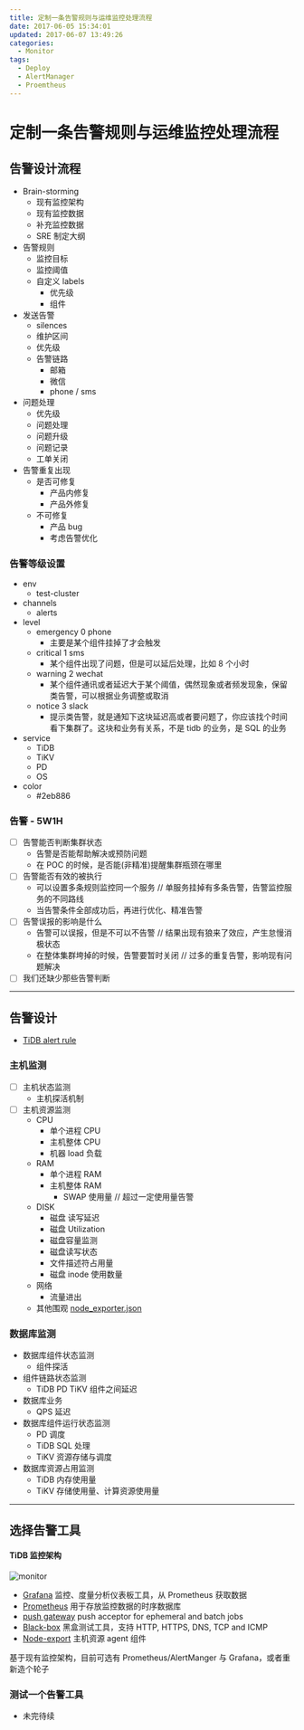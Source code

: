 ```yaml
---
title: 定制一条告警规则与运维监控处理流程
date: 2017-06-05 15:34:01
updated: 2017-06-07 13:49:26
categories:
  - Monitor
tags:
  - Deploy
  - AlertManager
  - Proemtheus
---
```

# 定制一条告警规则与运维监控处理流程

## 告警设计流程

- Brain-storming
  - 现有监控架构
  - 现有监控数据
  - 补充监控数据
  - SRE 制定大纲
- 告警规则
  - 监控目标
  - 监控阈值
  - 自定义 labels
    - 优先级
    - 组件
- 发送告警
  - silences
  - 维护区间
  - 优先级
  - 告警链路
    - 邮箱
    - 微信
    - phone / sms
- 问题处理
  - 优先级
  - 问题处理
  - 问题升级
  - 问题记录
  - 工单关闭
- 告警重复出现
  - 是否可修复
    - 产品内修复
    - 产品外修复
  - 不可修复
    - 产品 bug
    - 考虑告警优化

### 告警等级设置

- env
  - test-cluster
- channels
  - alerts
- level
  - emergency  0     phone
    - 主要是某个组件挂掉了才会触发
  - critical   1     sms
    - 某个组件出现了问题，但是可以延后处理，比如 8 个小时
  - warning    2     wechat
    - 某个组件通讯或者延迟大于某个阈值，偶然现象或者频发现象，保留类告警，可以根据业务调整或取消
  - notice     3     slack
    - 提示类告警，就是通知下这块延迟高或者要问题了，你应该找个时间看下集群了。这块和业务有关系，不是 tidb 的业务，是 SQL 的业务
- service
  - TiDB
  - TiKV
  - PD
  - OS
- color
  - #2eb886

### 告警 - 5W1H

* [ ] 告警能否判断集群状态
  - 告警是否能帮助解决或预防问题
  - 在 POC 的时候，是否能(非精准)提醒集群瓶颈在哪里
* [ ] 告警能否有效的被执行
  - 可以设置多条规则监控同一个服务 // 单服务挂掉有多条告警，告警监控服务的不同路线
  - 当告警条件全部成功后，再进行优化、精准告警
* [ ] 告警误报的影响是什么
  - 告警可以误报，但是不可以不告警  // 结果出现有狼来了效应，产生怠慢消极状态
  - 在整体集群垮掉的时候，告警要暂时关闭 // 过多的重复告警，影响现有问题解决
* [ ] 我们还缺少那些告警判断

----

## 告警设计

- [TiDB alert rule](https://github.com/pingcap/tidb-ansible/tree/master/roles/prometheus/files "TiDB alert rule")

### 主机监测

* [ ] 主机状态监测
  - 主机探活机制
* [ ] 主机资源监测
  - CPU
    - 单个进程 CPU
    - 主机整体 CPU
    - 机器 load 负载
  - RAM
    - 单个进程 RAM
    - 主机整体 RAM
      - SWAP 使用量 // 超过一定使用量告警
  - DISK
    - 磁盘 读写延迟
    - 磁盘 Utilization
    - 磁盘容量监测
    - 磁盘读写状态
    - 文件描述符占用量
    - 磁盘 inode 使用数量
  - 网络
    - 流量进出
  - 其他围观 [node_exporter.json](https://raw.githubusercontent.com/BigerCAP/tidb-ops/master/Media/node.json "Github Grafana node_exporter.json")

### 数据库监测

- 数据库组件状态监测
  - 组件探活
- 组件链路状态监测
  - TiDB PD TiKV 组件之间延迟
- 数据库业务
  - QPS 延迟
- 数据库组件运行状态监测
  - PD 调度
  - TiDB SQL 处理
  - TiKV 资源存储与调度
- 数据库资源占用监测
  - TiDB 内存使用量
  - TiKV 存储使用量、计算资源使用量

----

## 选择告警工具

#### TiDB 监控架构

![monitor](https://raw.githubusercontent.com/BigerCAP/tidb-ops/master/Media/180323-syncer-monitor-scheme.png)

- [Grafana](https://github.com/grafana/grafana) 监控、度量分析仪表板工具，从 Prometheus 获取数据
- [Prometheus](https://github.com/prometheus/prometheus) 用于存放监控数据的时序数据库
- [push gateway](https://github.com/prometheus/pushgateway) push acceptor for ephemeral and batch jobs
- [Black-box](https://github.com/prometheus/blackbox_exporter) 黑盒测试工具，支持 HTTP, HTTPS, DNS, TCP and ICMP
- [Node-export](https://github.com/prometheus/node_exporter) 主机资源 agent 组件

基于现有监控架构，目前可选有 Prometheus/AlertManger 与 Grafana，或者重新造个轮子

### 测试一个告警工具

- 未完待续